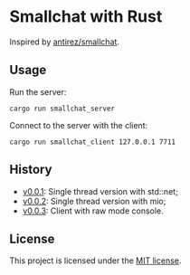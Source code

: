# Smallchat with Rust

Inspired by [antirez/smallchat][smallchat].

## Usage

Run the server:
```shell
cargo run smallchat_server
```

Connect to the server with the client:
```shell
cargo run smallchat_client 127.0.0.1 7711
```

## History

* [v0.0.1][v0.0.1]: Single thread version with std::net;
* [v0.0.2][v0.0.2]: Single thread version with mio;
* [v0.0.3][v0.0.3]: Client with raw mode console.

## License

This project is licensed under the [MIT license][license].

[license]: https://github.com/zhihuij/smallchat_rust/blob/main/LICENSE
[smallchat]: https://github.com/antirez/smallchat
[v0.0.1]: https://github.com/zhihuij/smallchat_rust/tree/v0.0.1
[v0.0.2]: https://github.com/zhihuij/smallchat_rust/tree/v0.0.2
[v0.0.3]: https://github.com/zhihuij/smallchat_rust/tree/main
